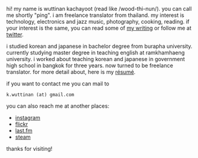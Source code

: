 
hi! my name is wuttinan kachayoot (read like /wood-thi-nun/). you can call me shortly "ping". i am freelance translator from thailand. my interest is technology, electronics and jazz music, photography, cooking, reading. if your interest is the same, you can read some of [my writing](https://medium.com/@wuttinan/) or follow me at [twitter](http://twitter.com/wuttinan/).

i studied korean and japanese in bachelor degree from burapha university. currently studying master degree in teaching english at ramkhamhaeng university. i worked about teaching korean and japanese in government high school in bangkok for three years. now turned to be freelance translator. for more detail about, here is my [résumé](http://www.linkedin.com/in/wuttinan/).

if you want to contact me you can mail to 

`k.wuttinan (at) gmail.com`

you can also reach me at another places:

* [instagram](http://instagr.am/wuttinanp/)
* [flickr](http://flickr.com/photos/eszett/)
* [last.fm](http://last.fm/user/ping880727/)
* [steam](http://steamcommunity.com/id/wuttinan/)

thanks for visiting!